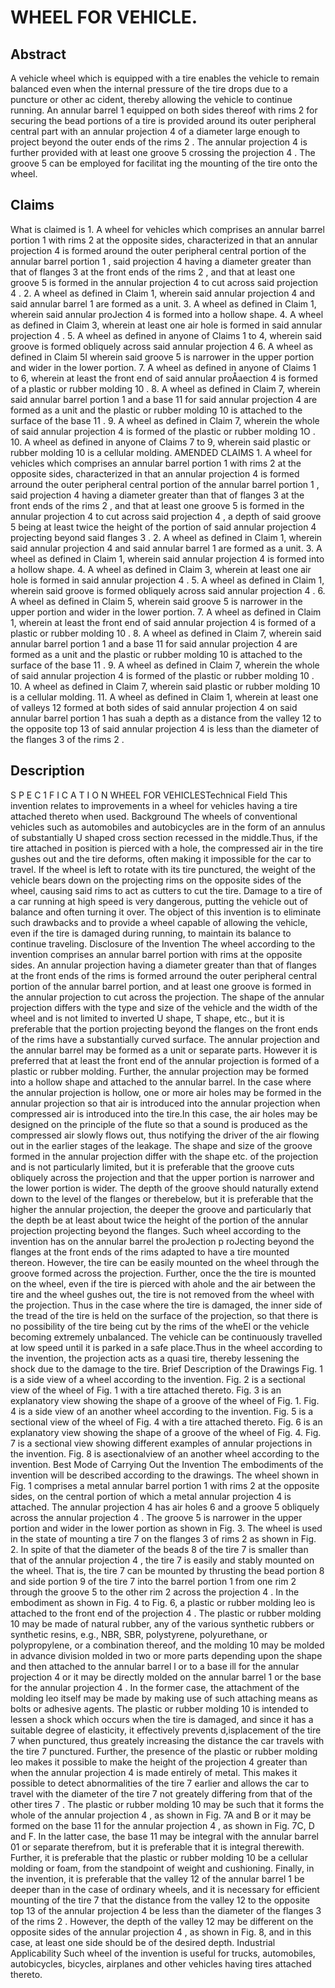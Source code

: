 # WHEEL FOR VEHICLE.

## Abstract
A vehicle wheel which is equipped with a tire enables the vehicle to remain balanced even when the internal pressure of the tire drops due to a puncture or other ac cident, thereby allowing the vehicle to continue running. An annular barrel 1 equipped on both sides thereof with rims 2 for securing the bead portions of a tire is provided around its outer peripheral central part with an annular projection 4 of a diameter large enough to project beyond the outer ends of the rims 2 . The annular projection 4 is further provided with at least one groove 5 crossing the projection 4 . The groove 5 can be employed for facilitat ing the mounting of the tire onto the wheel.

## Claims
What is claimed is 1. A wheel for vehicles which comprises an annular barrel portion 1 with rims 2 at the opposite sides, characterized in that an annular projection 4 is formed around the outer peripheral central portion of the annular barrel portion 1 , said projection 4 having a diameter greater than that of flanges 3 at the front ends of the rims 2 , and that at least one groove 5 is formed in the annular projection 4 to cut across said projection 4 . 2. A wheel as defined in Claim 1, wherein said annular projection 4 and said annular barrel 1 are formed as a unit. 3. A wheel as defined in Claim 1, wherein said annular proJection 4 is formed into a hollow shape. 4. A wheel as defined in Claim 3, wherein at least one air hole is formed in said annular projection 4 . 5. A wheel as defined in anyone of Claims 1 to 4, wherein said groove is formed obliquely across said annular projection 4 6. A wheel as defined in Claim 5I wherein said groove 5 is narrower in the upper portion and wider in the lower portion. 7. A wheel as defined in anyone of Claims 1 to 6, wherein at least the front end of said annular proÅaection 4 is formed of a plastic or rubber molding 10 . 8. A wheel as defined in Claim 7, wherein said annular barrel portion 1 and a base 11 for said annular projection 4 are formed as a unit and the plastic or rubber molding 10 is attached to the surface of the base 11 . 9. A wheel as defined in Claim 7, wherein the whole of said annular projection 4 is formed of the plastic or rubber molding 1O . 10. A wheel as defined in anyone of Claims 7 to 9, wherein said plastic or rubber molding 10 is a cellular molding. AMENDED CLAIMS 1. A wheel for vehicles which comprises an annular barrel portion 1 with rims 2 at the opposite sides, characterized in that an annular projection 4 is formed arround the outer peripheral central portion of the annular barrel portion 1 , said projection 4 having a diameter greater than that of flanges 3 at the front ends of the rims 2 , and that at least one groove 5 is formed in the annular projection 4 to cut across said projection 4 , a depth of said groove 5 being at least twice the height of the portion of said annular projection 4 projecting beyond said flanges 3 . 2. A wheel as defined in Claim 1, wherein said annular projection 4 and said annular barrel 1 are formed as a unit. 3. A wheel as defined in Claim 1, wherein said annular projection 4 is formed into a hollow shape. 4. A wheel as defined in Claim 3, wherein at least one air hole is formed in said annular projection 4 . 5. A wheel as defined in Claim 1, wherein said groove is formed obliquely across said annular projection 4 . 6. A wheel as defined in Claim 5, wherein said groove 5 is narrower in the upper portion and wider in the lower portion. 7. A wheel as defined in Claim 1, wherein at least the front end of said annular projection 4 is formed of a plastic or rubber molding 10 . 8. A wheel as defined in Claim 7, wherein said annular barrel portion 1 and a base 11 for said annular projection 4 are formed as a unit and the plastic or rubber molding 10 is attached to the surface of the base 11 . 9. A wheel as defined in Claim 7, wherein the whole of said annular projection 4 is formed of the plastic or rubber molding 10 . 10. A wheel as defined in Claim 7, wherein said plastic or rubber molding 10 is a cellular molding. 11. A wheel as defined in Claim 1, wherein at least one of valleys 12 formed at both sides of said annular projection 4 on said annular barrel portion 1 has suah a depth as a distance from the valley 12 to the opposite top 13 of said annular projection 4 is less than the diameter of the flanges 3 of the rims 2 .

## Description
S P E C 1 F I C A T I O N WHEEL FOR VEHICLESTechnical Field This invention relates to improvements in a wheel for vehicles having a tire attached thereto when used. Background The wheels of conventional vehicles such as automobiles and autobicycles are in the form of an annulus of substantially U shaped cross section recessed in the middle.Thus, if the tire attached in position is pierced with a hole, the compressed air in the tire gushes out and the tire deforms, often making it impossible for the car to travel. If the wheel is left to rotate with its tire punctured, the weight of the vehicle bears down on the projecting rims on the opposite sides of the wheel, causing said rims to act as cutters to cut the tire. Damage to a tire of a car running at high speed is very dangerous, putting the vehicle out of balance and often turning it over. The object of this invention is to eliminate such drawbacks and to provide a wheel capable of allowing the vehicle, even if the tire is damaged during running, to maintain its balance to continue traveling. Disclosure of the Invention The wheel according to the invention comprises an annular barrel portion with rims at the opposite sides. An annular projection having a diameter greater than that of flanges at the front ends of the rims is formed arround the outer peripheral central portion of the annular barrel portion, and at least one groove is formed in the annular projection to cut across the projection. The shape of the annular projection differs with the type and size of the vehicle and the width of the wheel and is not limited to inverted U shape, T shape, etc., but it is preferable that the portion projecting beyond the flanges on the front ends of the rims have a substantially curved surface. The annular projection and the annular barrel may be formed as a unit or separate parts. However it is preferred that at least the front end of the annular projection is formed of a plastic or rubber molding. Further, the annular projection may be formed into a hollow shape and attached to the annular barrel. In the case where the annular projection is hollow, one or more air holes may be formed in the annular projection so that air is introduced into the annular projection when compressed air is introduced into the tire.In this case, the air holes may be designed on the principle of the flute so that a sound is produced as the compressed air slowly flows out, thus notifying the driver of the air flowing out in the earlier stages of the leakage. The shape and size of the groove formed in the annular projection differ with the shape etc. of the projection and is not particularly limited, but it is preferable that the groove cuts obliquely across the projection and that the upper portion is narrower and the lower portion is wider. The depth of the groove should naturally extend down to the level of the flanges or therebelow, but it is preferable that the higher the annular projection, the deeper the groove and particularly that the depth be at least about twice the height of the portion of the annular projection projecting beyond the flanges. Such wheel according to the invention has on the annular barrel the proJection p roJecting beyond the flanges at the front ends of the rims adapted to have a tire mounted thereon. However, the tire can be easily mounted on the wheel through the groove formed across the projection. Further, once the the tire is mounted on the wheel, even if the tire is pierced with ahole and the air between the tire and the wheel gushes out, the tire is not removed from the wheel with the projection. Thus in the case where the tire is damaged, the inner side of the tread of the tire is held on the surface of the projection, so that there is no possibility of the tire being cut by the rims of the wheEl or the vehicle becoming extremely unbalanced. The vehicle can be continuously travelled at low speed until it is parked in a safe place.Thus in the wheel according to the invention, the projection acts as a quasi tire, thereby lessening the shock due to the damage to the tire. Brief Description of the Drawings Fig. 1 is a side view of a wheel according to the invention. Fig. 2 is a sectional view of the wheel of Fig. 1 with a tire attached thereto. Fig. 3 is an explanatory view showing the shape of a groove of the wheel of Fig. 1. Fig. 4 is a side view of an another wheel according to the invention. Fig. 5 is a sectional view of the wheel of Fig. 4 with a tire attached thereto. Fig. 6 is an explanatory view showing the shape of a groove of the wheel of Fig. 4. Fig. 7 is a sectional view showing different examples of annular projections in the invention. Fig. 8 is asectionalview of an another wheel according to the invention. Best Mode of Carrying Out the Invention The embodiments of the invention will be described according to the drawings. The wheel shown in Fig. 1 comprises a metal annular barrel portion 1 with rims 2 at the opposite sides, on the central portion of which a metal annular projection 4 is attached. The annular projection 4 has air holes 6 and a groove 5 obliquely across the annular projection 4 . The groove 5 is narrower in the upper portion and wider in the lower portion as shown in Fig. 3. The wheel is used in the state of mounting a tire 7 on the flanges 3 of rims 2 as shown in Fig. 2. In spite of that the diameter of the beads 8 of the tire 7 is smaller than that of the annular projection 4 , the tire 7 is easily and stably mounted on the wheel. That is, the tire 7 can be mounted by thrusting the bead portion 8 and side portion 9 of the tire 7 into the barrel portion 1 from one rim 2 through the groove 5 to the other rim 2 across the projection 4 . In the embodiment as shown in Fig. 4 to Fig. 6, a plastic or rubber molding leo is attached to the front end of the projection 4 . The plastic or rubber molding 10 may be made of natural rubber, any of the various synthetic rubbers or synthetic resins, e.g., NBR, SBR, polystyrene, polyurethane, or polypropylene, or a combination thereof, and the molding 10 may be molded in advance division molded in two or more parts depending upon the shape and then attached to the annular barrel l or to a base ill for the annular projection 4 or it may be directly molded on the annular barrel 1 or the base for the annular projection 4 . In the former case, the attachment of the molding leo itself may be made by making use of such attaching means as bolts or adhesive agents. The plastic or rubber molding 10 is intended to lessen a shock which occurs when the tire is damaged, and since it has a suitable degree of elasticity, it effectively prevents d,isplacement of the tire 7 when punctured, thus greately increasing the distance the car travels with the tire 7 punctured. Further, the presence of the plastic or rubber molding leo makes it possible to make the height of the projection 4 greater than when the annular projection 4 is made entirely of metal. This makes it possible to detect abnormalities of the tire 7 earlier and allows the car to travel with the diameter of the tire 7 not greately differing from that of the other tires 7 . The plastic or rubber molding 10 may be such that it forms the whole of the annular projection 4 , as shown in Fig. 7A and B or it may be formed on the base 11 for the annular projection 4 , as shown in Fig. 7C, D and F. In the latter case, the base 11 may be integral with the annular barrel 01 or separate therefrom, but it is preferable that it is integral therewith. Further, it is preferable that the plastic or rubber molding 10 be a cellular molding or foam, from the standpoint of weight and cushioning. Finally, in the invention, it is preferable that the valley 12 of the annular barrel 1 be deeper than in the case of ordinary wheels, and it is necessary for efficient mounting of the tire 7 that the distance from the valley 12 to the opposite top 13 of the annular projection 4 be less than the diameter of the flanges 3 of the rims 2 . However, the depth of the valley 12 may be different on the opposite sides of the annular projection 4 , as shown in Fig. 8, and in this case, at least one side should be of the desired depth. Industrial Applicability Such wheel of the invention is useful for trucks, automobiles, autobicycles, bicycles, airplanes and other vehicles having tires attached thereto.